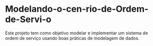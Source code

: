 # Modelando-o-cen-rio-de-Ordem-de-Servi-o
Este projeto tem como objetivo modelar e implementar um sistema de ordem de serviço usando boas práticas de modelagem de dados.
